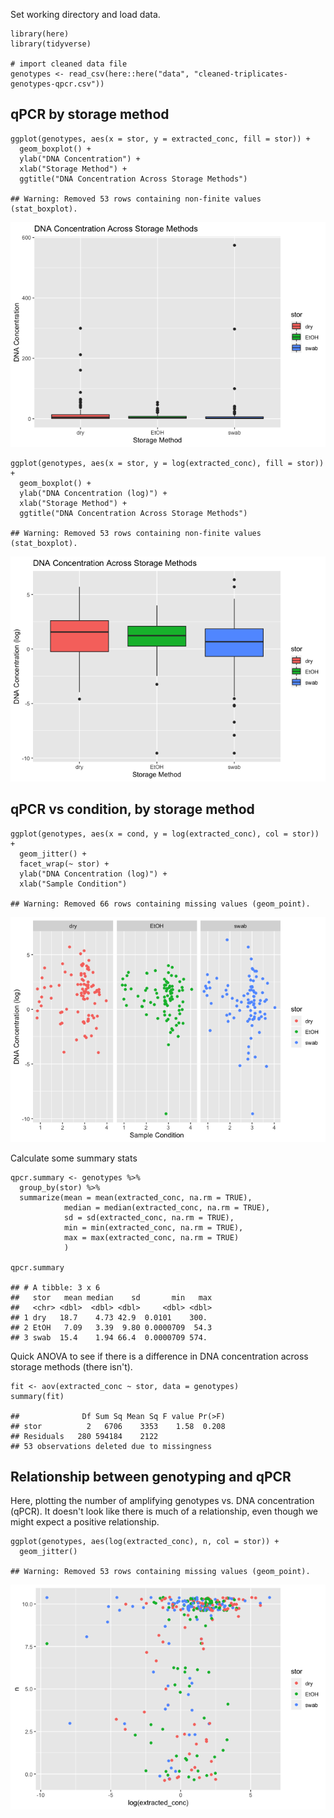 Set working directory and load data.

    library(here)
    library(tidyverse)

    # import cleaned data file
    genotypes <- read_csv(here::here("data", "cleaned-triplicates-genotypes-qpcr.csv"))

qPCR by storage method
----------------------

    ggplot(genotypes, aes(x = stor, y = extracted_conc, fill = stor)) +
      geom_boxplot() +
      ylab("DNA Concentration") +
      xlab("Storage Method") +
      ggtitle("DNA Concentration Across Storage Methods")

    ## Warning: Removed 53 rows containing non-finite values (stat_boxplot).

![](03-qpcr-data-exploration_files/figure-markdown_strict/concentration%20by%20storage-1.png)

    ggplot(genotypes, aes(x = stor, y = log(extracted_conc), fill = stor)) +
      geom_boxplot() +
      ylab("DNA Concentration (log)") +
      xlab("Storage Method") +
      ggtitle("DNA Concentration Across Storage Methods")

    ## Warning: Removed 53 rows containing non-finite values (stat_boxplot).

![](03-qpcr-data-exploration_files/figure-markdown_strict/concentration%20by%20storage-2.png)

qPCR vs condition, by storage method
------------------------------------

    ggplot(genotypes, aes(x = cond, y = log(extracted_conc), col = stor)) +
      geom_jitter() +
      facet_wrap(~ stor) +
      ylab("DNA Concentration (log)") +
      xlab("Sample Condition") 

    ## Warning: Removed 66 rows containing missing values (geom_point).

![](03-qpcr-data-exploration_files/figure-markdown_strict/concentration%20by%20storage%20*%20condition-1.png)

Calculate some summary stats

    qpcr.summary <- genotypes %>%
      group_by(stor) %>%
      summarize(mean = mean(extracted_conc, na.rm = TRUE),
                median = median(extracted_conc, na.rm = TRUE),
                sd = sd(extracted_conc, na.rm = TRUE),
                min = min(extracted_conc, na.rm = TRUE),
                max = max(extracted_conc, na.rm = TRUE)
                )

    qpcr.summary

    ## # A tibble: 3 x 6
    ##   stor   mean median    sd       min   max
    ##   <chr> <dbl>  <dbl> <dbl>     <dbl> <dbl>
    ## 1 dry   18.7    4.73 42.9  0.0101    300. 
    ## 2 EtOH   7.09   3.39  9.80 0.0000709  54.3
    ## 3 swab  15.4    1.94 66.4  0.0000709 574.

Quick ANOVA to see if there is a difference in DNA concentration across
storage methods (there isn't).

    fit <- aov(extracted_conc ~ stor, data = genotypes)
    summary(fit)

    ##              Df Sum Sq Mean Sq F value Pr(>F)
    ## stor          2   6706    3353    1.58  0.208
    ## Residuals   280 594184    2122               
    ## 53 observations deleted due to missingness

Relationship between genotyping and qPCR
----------------------------------------

Here, plotting the number of amplifying genotypes vs. DNA concentration
(qPCR). It doesn't look like there is much of a relationship, even
though we might expect a positive relationship.

    ggplot(genotypes, aes(log(extracted_conc), n, col = stor)) +
      geom_jitter()

    ## Warning: Removed 53 rows containing missing values (geom_point).

![](03-qpcr-data-exploration_files/figure-markdown_strict/genotyping%20vs%20qpcr-1.png)
